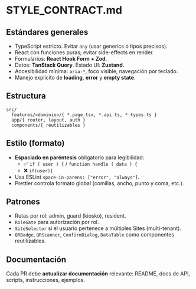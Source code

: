 # STYLE_CONTRACT.md

## Estándares generales

- TypeScript estricto. Evitar `any` (usar generics o tipos precisos).
- React con funciones puras; evitar side-effects en render.
- Formularios: **React Hook Form + Zod**.
- Datos: **TanStack Query**. Estado UI: **Zustand**.
- Accesibilidad mínima: `aria-*`, foco visible, navegación por teclado.
- Manejo explícito de **loading**, **error** y **empty state**.

## Estructura

```
src/
  features/<dominio>/{ *.page.tsx, *.api.ts, *.types.ts }
  app/{ router, layout, auth }
  components/{ reutilizables }
```

## Estilo (formato)

- **Espaciado en paréntesis** obligatorio para legibilidad:
  - ✅ `if ( user ) {` / `function handle ( data ) {`
  - ❌ `if(user){`
- Usa ESLint `space-in-parens: ["error", "always"]`.
- Prettier controla formato global (comillas, ancho, punto y coma, etc.).

## Patrones

- Rutas por rol: admin, guard (kiosko), resident.
- `RoleGate` para autorización por rol.
- `SiteSelector` si el usuario pertenece a múltiples Sites (multi-tenant).
- `QRBadge`, `QRScanner`, `ConfirmDialog`, `DataTable` como componentes reutilizables.

## Documentación

Cada PR debe **actualizar documentación** relevante: README, docs de API, scripts, instrucciones, ejemplos.
